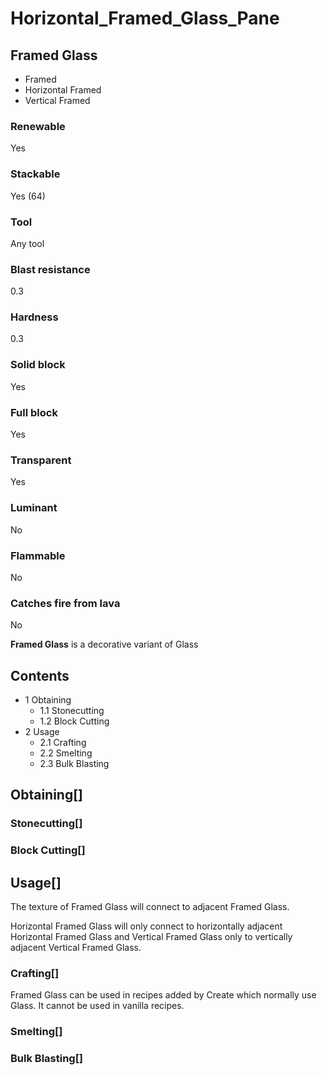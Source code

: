 # Horizontal_Framed_Glass_Pane

## Framed Glass

- Framed
- Horizontal Framed
- Vertical Framed

### Renewable

Yes

### Stackable

Yes (64)

### Tool

Any tool

### Blast resistance

0.3

### Hardness

0.3

### Solid block

Yes

### Full block

Yes

### Transparent

Yes

### Luminant

No

### Flammable

No

### Catches fire from lava

No

**Framed Glass** is a decorative variant of Glass

## Contents

- 1 Obtaining
    - 1.1 Stonecutting
    - 1.2 Block Cutting
- 2 Usage
    - 2.1 Crafting
    - 2.2 Smelting
    - 2.3 Bulk Blasting

## Obtaining[]

### Stonecutting[]

### Block Cutting[]

## Usage[]

The texture of Framed Glass will connect to adjacent Framed Glass.

Horizontal Framed Glass will only connect to horizontally adjacent Horizontal Framed Glass and Vertical Framed Glass only to vertically adjacent Vertical Framed Glass.

### Crafting[]

Framed Glass can be used in recipes added by Create which normally use Glass. It cannot be used in vanilla recipes.

### Smelting[]

### Bulk Blasting[]
